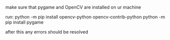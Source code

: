make sure that pygame and OpenCV are installed on ur machine

run:
python -m pip install opencv-python opencv-contrib-python
python -m pip install pygame

after this any errors should be resolved
